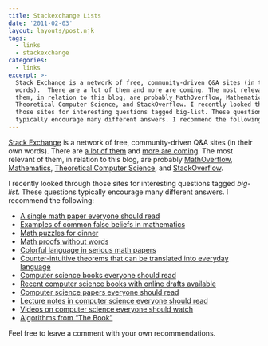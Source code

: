 ```yaml
---
title: Stackexchange Lists
date: '2011-02-03'
layout: layouts/post.njk
tags:
  - links
  - stackexchange
categories:
  - links
excerpt: >-
  Stack Exchange is a network of free, community-driven Q&A sites (in their own
  words).  There are a lot of them and more are coming. The most relevant of
  them, in relation to this blog, are probably MathOverflow, Mathematics,
  Theoretical Computer Science, and StackOverflow. I recently looked through
  those sites for interesting questions tagged big-list. These questions
  typically encourage many different answers. I recommend the following:
---
```

[Stack Exchange](http://stackexchange.com/) is a network of free, community-driven Q&amp;A sites (in their own words). There are [a lot of them](http://stackexchange.com/sites) and [more are coming](http://area51.stackexchange.com/). The most relevant of them, in relation to this blog, are probably [MathOverflow](http://mathoverflow.net/), [Mathematics](http://math.stackexchange.com/), [Theoretical Computer Science](http://cstheory.stackexchange.com/), and [StackOverflow](http://stackoverflow.com/).

I recently looked through those sites for interesting questions tagged *big-list*. These questions typically encourage many different answers. I recommend the following:

*   [A single math paper everyone should read](http://mathoverflow.net/questions/2144/a-single-paper-everyone-should-read)
*   [Examples of common false beliefs in mathematics](http://mathoverflow.net/questions/23478/examples-of-common-false-beliefs-in-mathematics)
*   [Math puzzles for dinner](http://mathoverflow.net/questions/29323/math-puzzles-for-dinner)
*   [Math proofs without words](http://mathoverflow.net/questions/8846/proofs-without-words)
*   [Colorful language in serious math papers](http://mathoverflow.net/questions/22299/what-are-some-examples-of-colorful-language-in-serious-mathematics-papers)
*   [Counter-intuitive theorems that can be translated into everyday language](http://math.stackexchange.com/questions/250/a-challenge-by-r-p-feynman-give-counter-intuitive-theorems-that-can-be-transl)
*   [Computer science books everyone ](http://cstheory.stackexchange.com/questions/3253/what-books-should-everyone-read)[should read](http://cstheory.stackexchange.com/questions/3253/what-books-should-everyone-read)
*   [Recent computer science books with online drafts available](http://cstheory.stackexchange.com/questions/3540/what-are-the-recent-tcs-books-whose-drafts-are-available-online/)
*   [Computer science papers everyone should read](http://cstheory.stackexchange.com/questions/1168/what-papers-should-everyone-read)
*   [Lecture notes in computer science everyone should read](http://cstheory.stackexchange.com/questions/4074/what-lecture-notes-should-everyone-read/)
*   [Videos on computer science everyone ](http://cstheory.stackexchange.com/questions/1198/what-videos-should-everybody-watch)[should watch](http://cstheory.stackexchange.com/questions/1198/what-videos-should-everybody-watch)
*   [Algorithms from &#8220;The Book&#8221;](http://cstheory.stackexchange.com/questions/189/algorithms-from-the-book)

Feel free to leave a comment with your own recommendations.
